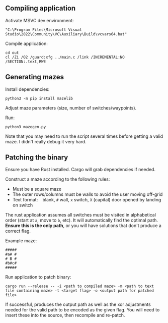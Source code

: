 ## Compiling application

Activate MSVC dev environment:

```
"C:\Program Files\Microsoft Visual Studio\2022\Community\VC\Auxiliary\Build\vcvars64.bat"
```

Compile application:

```
cd out
cl /Zi /O2 /guard:xfg ../main.c /link /INCREMENTAL:NO /SECTION:.text,RWE
```

## Generating mazes

Install dependencies:

```
python3 -m pip install mazelib
```

Adjust maze parameters (size, number of switches/waypoints).

Run:

```
python3 mazegen.py
```

Note that you may need to run the script several times before getting a valid maze. I didn't really debug it very hard.

## Patching the binary

Ensure you have Rust installed. Cargo will grab dependencies if needed.

Construct a maze according to the following rules:

- Must be a square maze
- The outer rows/columns must be walls to avoid the user moving off-grid
- Text format: ` ` blank, `#` wall, `x` switch, `X` (capital) door opened by landing on switch

The rust application assumes all switches must be visited in alphabetical order (start at `a`, move to `b`, etc). It will automatically find the optimal path. **Ensure this is the only path**, or you will have solutions that don't produce a correct flag.

Example maze:

```
#####
#a# #
# B #
#b#c#
#####
```

Run application to patch binary:

```
cargo run --release -- -i <path to compiled maze> -m <path to text file containing maze> -t <target flag> -o <output path for patched file>
```

If successful, produces the output path as well as the xor adjustments needed for the valid path to be encoded as the given flag. You will need to insert these into the source, then recompile and re-patch.
